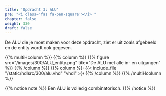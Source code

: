 ```yaml
---
title: 'Opdracht 3: ALU'
pre: "<i class='fas fa-pen-square'></i> "
chapter: false
weight: 330
draft: false
---
```


De ALU die je moet maken voor deze opdracht, ziet er uit zoals afgebeeld en de entity wordt ook gegeven.

{{% multiHcolumn %}}
{{% column %}}
{{% figure src="/images/300/ALU_entity.png" title="De ALU met alle in- en uitgangen" %}}
{{% /column %}}
{{% column %}}
{{< include_file "/static/hdlsrc/300/alu.vhd" "vhdl" >}}
{{% /column %}}
{{% /multiHcolumn %}}


<!-- Different types for notices are: info (yellow), tip (green), warning (red), note (blue)-->
{{% notice note %}}
Een ALU is volledig combinatorisch.
{{% /notice %}}
